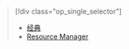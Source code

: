 > [!div class="op_single_selector"]
> * [经典](../articles/virtual-machines/windows/classic/troubleshoot-deployment-new-vm.md?toc=%2fvirtual-machines%2fwindows%2fclassic%2ftoc.json)
> * [Resource Manager](../articles/virtual-machines/windows/troubleshoot-deployment-new-vm.md?toc=%2fvirtual-machines%2fwindows%2ftoc.json)
> 
>
